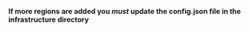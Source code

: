 __If more regions are added you _must_ update the config.json file in the infrastructure directory__
